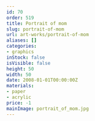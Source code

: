 ```yaml
---
id: 70
order: 519
title: Portrait of mom
slug: portrait-of-mom
url: art-works/portrait-of-mom
aliases: []
categories:
- graphics
inStock: false
isVisible: false
height: 50
width: 50
date: 2008-01-01T00:00:00Z
materials:
- paper
- acrylic
price: -1
mainImage: portrait_of_mom.jpg
---
```

